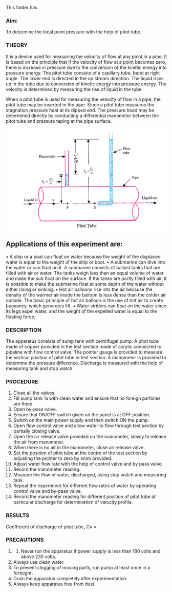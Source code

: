 This folder has 

### Aim: 

To determine the local point pressure with the help of pitot tube.

### THEORY


It is a device used for measuring the velocity of flow at any point in a pipe. It is based on the principle that if the velocity of flow at a point becomes zero, there is increase in pressure due to the conversion of the kinetic energy into pressure energy. The pitot tube consists of a capillary tube, bend at right angle. The lower end is directed in the up stream direction. The liquid rises up in the tube due to conversion of kinetic energy into pressure energy. The velocity is determined by measuring the rise of liquid in the tube.

When a pitot tube is used for measuring the velocity of flow in a pipe, the pitot tube may be inserted in the pipe. Since a pitot tube measures the stagnation pressure heat at its dipped end. The pressure head may be determined directly by conducting a differential manometer between the pitot tube and pressure taping at the pipe surface.
 

<img src="images/pic.png"/>

## Applications of this experiment are:

•	A ship or a boat can float on water because the weight of the displaced water is equal to the weight of the ship or boat.
•	A submarine can dive into the water or can float on it. A submarine consists of ballast tanks that are filled with air or water. The tanks weigh less than an equal volume of water and make the sub float on the surface. If the tanks are partly filled with air, it is possible to make the submarine float at some depth of the water without either rising or sinking.
•	Hot air balloons rise into the air because the density of the warmer air inside the balloon is less dense than the colder air outside. The basic principle of hot air balloon is the use of hot air to create buoyancy, which generates lift.
•	Water striders can float on the water since its legs expel water, and the weight of the expelled water is equal to the floating force.




### DESCRIPTION

The apparatus consists of sump tank with centrifugal pump. A pitot tube made of copper provided in the test section made of acrylic connected to pipeline with flow control valve. The pointer gauge is provided to measure the vertical position of pitot tube in test section. A manometer is provided to determine the pressure difference. Discharge is measured with the help of measuring tank and stop watch.



### PROCEDURE

1.	Close all the valves.
2.	Fill sump tank ¾ with clean water and ensure that no foreign particles are there. 
3.	Open by-pass valve.
4.	Ensure that ON/OFF switch given on the panel is at OFF position.
5.	Switch on the main power supply and then switch ON the pump.
6.	Open flow control valve and allow water to flow through test section by partially closing valve.
7.	Open the air release valve provided on the manometer, slowly to release the air from manometer.
8.	When there is no air in the manometer, close air release valve.
9.	Set the position of pitot tube at the centre of the test section by adjusting the pointer to zero by knob provided.
10.	Adjust water flow rate with the help of control valve and by pass valve.
11.	Record the manometer reading.
12.	Measure the flow of water, discharged, using stop watch and measuring tank.
13.	Repeat the experiment for different flow rates of water by operating control valve and by-pass valve.
14.	Record the manometer reading for different position of pitot tube at particular discharge for determination of velocity profile.


### RESULTS

Coefficient of discharge of pitot tube, Cv  =

### PRECAUTIONS

1.	1.	Never run the apparatus if power supply is less than 180 volts and above 230 volts.
2.	Always use clean water.
3.	To prevent clogging of moving parts, run pump at least once in a fortnight.
4.	Drain the apparatus completely after experimentation.
5.	Always keep apparatus free from dust.

